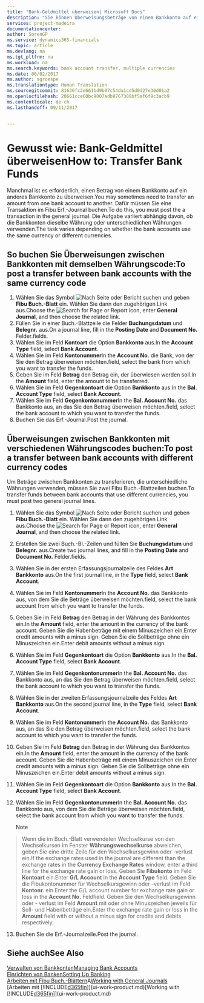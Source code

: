 ```yaml
---
title: "Bank-Geldmittel überweisen| Microsoft Docs"
description: "Sie können Überweisungsbeträge von einem Bankkonto auf ein anders übertragen, einschließlich verschiedene Währungen, indem Sie die Transaktion im Fibu Erf.-Journal buchen."
services: project-madeira
documentationcenter: 
author: SorenGP
ms.service: dynamics365-financials
ms.topic: article
ms.devlang: na
ms.tgt_pltfrm: na
ms.workload: na
ms.search.keywords: bank account transfer, multiple currencies
ms.date: 06/02/2017
ms.author: sgroespe
ms.translationtype: Human Translation
ms.sourcegitcommit: 81636fc2e661bd9b07c54da1cd5d0d27e30d01a2
ms.openlocfilehash: 20661cce60bc9007adb9767388bf5af6f9c3acb9
ms.contentlocale: de-ch
ms.lasthandoff: 09/11/2017


---
```

# <a name="how-to-transfer-bank-funds"></a><span data-ttu-id="c302b-103">Gewusst wie: Bank-Geldmittel überweisen</span><span class="sxs-lookup"><span data-stu-id="c302b-103">How to: Transfer Bank Funds</span></span>
<span data-ttu-id="c302b-104">Manchmal ist es erforderlich, einen Betrag von einem Bankkonto auf ein anderes Bankkonto zu überweisen.</span><span class="sxs-lookup"><span data-stu-id="c302b-104">You may sometimes need to transfer an amount from one bank account to another.</span></span> <span data-ttu-id="c302b-105">Dafür müssen Sie eine Transaktion im Fibu Erf.-Journal buchen.</span><span class="sxs-lookup"><span data-stu-id="c302b-105">To do this, you must post the a transaction in the general journal.</span></span> <span data-ttu-id="c302b-106">Die Aufgabe variiert abhängig davon, ob die Bankkonten dieselbe Währung oder unterschiedlichen Währungen verwenden.</span><span class="sxs-lookup"><span data-stu-id="c302b-106">The task varies depending on whether the bank accounts use the same currency or different currencies.</span></span>

## <a name="to-post-a-transfer-between-bank-accounts-with-the-same-currency-code"></a><span data-ttu-id="c302b-107">So buchen Sie Überweisungen zwischen Bankkonten mit demselben Währungscode:</span><span class="sxs-lookup"><span data-stu-id="c302b-107">To post a transfer between bank accounts with the same currency code</span></span>
1. <span data-ttu-id="c302b-108">Wählen Sie das Symbol ![Nach Seite oder Bericht suchen](media/ui-search/search_small.png "Nach Seite ober Bericht suchen") und geben **Fibu Buch.-Blatt** ein. Wählen Sie dann den zugehörigen Link aus.</span><span class="sxs-lookup"><span data-stu-id="c302b-108">Choose the ![Search for Page or Report](media/ui-search/search_small.png "Search for Page or Report icon") icon, enter **General Journal**, and then choose the related link.</span></span>
2. <span data-ttu-id="c302b-109">Füllen Sie in einer Buch.-Blattzeile die Felder **Buchungsdatum** und **Belegnr.** aus.</span><span class="sxs-lookup"><span data-stu-id="c302b-109">On a journal line, fill in the **Posting Date** and **Document No.**</span></span> <span data-ttu-id="c302b-110">Felder.</span><span class="sxs-lookup"><span data-stu-id="c302b-110">fields.</span></span>
3. <span data-ttu-id="c302b-111">Wählen Sie im Feld **Kontoart** die Option **Bankkonto** aus.</span><span class="sxs-lookup"><span data-stu-id="c302b-111">In the **Account Type** field, select **Bank Account**.</span></span>
4. <span data-ttu-id="c302b-112">Wählen Sie im Feld **Kontonummer**</span><span class="sxs-lookup"><span data-stu-id="c302b-112">In the **Account No.**</span></span> <span data-ttu-id="c302b-113">die Bank, von der Sie den Betrag überweisen möchten.</span><span class="sxs-lookup"><span data-stu-id="c302b-113">field, select the bank from which you want to transfer the funds.</span></span>
5. <span data-ttu-id="c302b-114">Geben Sie im Feld **Betrag** den Betrag ein, der überwiesen werden soll.</span><span class="sxs-lookup"><span data-stu-id="c302b-114">In the **Amount** field, enter the amount to be transferred.</span></span>
6. <span data-ttu-id="c302b-115">Wählen Sie im Feld **Gegenkontoart** die Option **Bankkonto** aus.</span><span class="sxs-lookup"><span data-stu-id="c302b-115">In the **Bal. Account Type** field, select **Bank Account**.</span></span>
7. <span data-ttu-id="c302b-116">Wählen Sie im Feld **Gegenkontonummer**</span><span class="sxs-lookup"><span data-stu-id="c302b-116">In the **Bal. Account No.**</span></span> <span data-ttu-id="c302b-117">das Bankkonto aus, an das Sie den Betrag überweisen möchten.</span><span class="sxs-lookup"><span data-stu-id="c302b-117">field, select the bank account to which you want to transfer the funds.</span></span>
8. <span data-ttu-id="c302b-118">Buchen Sie das Erf.-Journal.</span><span class="sxs-lookup"><span data-stu-id="c302b-118">Post the journal.</span></span>

## <a name="to-post-a-transfer-between-bank-accounts-with-different-currency-codes"></a><span data-ttu-id="c302b-119">Überweisungen zwischen Bankkonten mit verschiedenen Währungscodes buchen:</span><span class="sxs-lookup"><span data-stu-id="c302b-119">To post a transfer between bank accounts with different currency codes</span></span>
<span data-ttu-id="c302b-120">Um Beträge zwischen Bankkonten zu transferieren, die unterschiedliche Währungen verwenden, müssen Sie zwei Fibu Buch.-Blattzeilen buchen.</span><span class="sxs-lookup"><span data-stu-id="c302b-120">To transfer funds between bank accounts that use different currencies, you must post two general journal lines.</span></span>

1. <span data-ttu-id="c302b-121">Wählen Sie das Symbol ![Nach Seite oder Bericht suchen](media/ui-search/search_small.png "Nach Seite ober Bericht suchen") und geben **Fibu Buch.-Blatt** ein. Wählen Sie dann den zugehörigen Link aus.</span><span class="sxs-lookup"><span data-stu-id="c302b-121">Choose the ![Search for Page or Report](media/ui-search/search_small.png "Search for Page or Report icon") icon, enter **General Journal**, and then choose the related link.</span></span>
2. <span data-ttu-id="c302b-122">Erstellen Sie zwei Buch.-Bl.-Zeilen und füllen Sie **Buchungsdatum** und **Belegnr.** aus.</span><span class="sxs-lookup"><span data-stu-id="c302b-122">Create two journal lines, and fill in the **Posting Date** and **Document No.**</span></span> <span data-ttu-id="c302b-123">Felder.</span><span class="sxs-lookup"><span data-stu-id="c302b-123">fields.</span></span>
3. <span data-ttu-id="c302b-124">Wählen Sie in der ersten Erfassungsjournalzeile des Feldes **Art** **Bankkonto** aus.</span><span class="sxs-lookup"><span data-stu-id="c302b-124">On the first journal line, in the **Type** field, select **Bank Account**.</span></span>
4. <span data-ttu-id="c302b-125">Wählen Sie im Feld **Kontonummer**</span><span class="sxs-lookup"><span data-stu-id="c302b-125">In the **Account No.**</span></span> <span data-ttu-id="c302b-126">das Bankkonto aus, von dem Sie die Beträge überweisen möchten.</span><span class="sxs-lookup"><span data-stu-id="c302b-126">field, select the bank account from which you want to transfer the funds.</span></span>
5. <span data-ttu-id="c302b-127">Geben Sie im Feld **Betrag** den Betrag in der Währung des Bankkontos ein.</span><span class="sxs-lookup"><span data-stu-id="c302b-127">In the **Amount** field, enter the amount in the currency of the bank account.</span></span> <span data-ttu-id="c302b-128">Geben Sie die Habenbeträge mit einem Minuszeichen ein.</span><span class="sxs-lookup"><span data-stu-id="c302b-128">Enter credit amounts with a minus sign.</span></span> <span data-ttu-id="c302b-129">Geben Sie die Sollbeträge ohne ein Minuszeichen ein.</span><span class="sxs-lookup"><span data-stu-id="c302b-129">Enter debit amounts without a minus sign.</span></span>
6. <span data-ttu-id="c302b-130">Wählen Sie im Feld **Gegenkontoart** die Option **Bankkonto** aus.</span><span class="sxs-lookup"><span data-stu-id="c302b-130">In the **Bal. Account Type** field, select **Bank Account**.</span></span>
7. <span data-ttu-id="c302b-131">Wählen Sie im Feld **Gegenkontonummer**</span><span class="sxs-lookup"><span data-stu-id="c302b-131">In the **Bal. Account No.**</span></span> <span data-ttu-id="c302b-132">das Bankkonto aus, an das Sie den Betrag überweisen möchten.</span><span class="sxs-lookup"><span data-stu-id="c302b-132">field, select the bank account to which you want to transfer the funds.</span></span>
8. <span data-ttu-id="c302b-133">Wählen Sie in der zweiten Erfassungsjournalzeile des Feldes **Art** **Bankkonto** aus.</span><span class="sxs-lookup"><span data-stu-id="c302b-133">On the second journal line, in the **Type** field, select **Bank Account**.</span></span>
9. <span data-ttu-id="c302b-134">Wählen Sie im Feld **Kontonummer**</span><span class="sxs-lookup"><span data-stu-id="c302b-134">In the **Account No.**</span></span> <span data-ttu-id="c302b-135">das Bankkonto aus, an das Sie den Betrag überweisen möchten.</span><span class="sxs-lookup"><span data-stu-id="c302b-135">field, select the bank account to which you want to transfer the funds.</span></span>
10. <span data-ttu-id="c302b-136">Geben Sie im Feld **Betrag** den Betrag in der Währung des Bankkontos ein.</span><span class="sxs-lookup"><span data-stu-id="c302b-136">In the **Amount** field, enter the amount in the currency of the bank account.</span></span> <span data-ttu-id="c302b-137">Geben Sie die Habenbeträge mit einem Minuszeichen ein.</span><span class="sxs-lookup"><span data-stu-id="c302b-137">Enter credit amounts with a minus sign.</span></span> <span data-ttu-id="c302b-138">Geben Sie die Sollbeträge ohne ein Minuszeichen ein.</span><span class="sxs-lookup"><span data-stu-id="c302b-138">Enter debit amounts without a minus sign.</span></span>
11. <span data-ttu-id="c302b-139">Wählen Sie im Feld **Gegenkontoart** die Option **Bankkonto** aus.</span><span class="sxs-lookup"><span data-stu-id="c302b-139">In the **Bal. Account Type** field, select **Bank Account**.</span></span>  
12. <span data-ttu-id="c302b-140">Wählen Sie im Feld **Gegenkontonummer**</span><span class="sxs-lookup"><span data-stu-id="c302b-140">In the **Bal. Account No.**</span></span> <span data-ttu-id="c302b-141">das Bankkonto aus, von dem Sie die Beträge überweisen möchten.</span><span class="sxs-lookup"><span data-stu-id="c302b-141">field, select the bank account from which you want to transfer the funds.</span></span>

    > [!NOTE]  
>   <span data-ttu-id="c302b-142">Wenn die im Buch.-Blatt verwendeten Wechselkurse von den Wechselkursen im Fenster **Währungswechselkurse** abweichen, geben Sie eine dritte Zeile für den Wechselkursgewinn oder -verlust ein.</span><span class="sxs-lookup"><span data-stu-id="c302b-142">If the exchange rates used in the journal are different than the exchange rates in the **Currency Exchange Rates** window, enter a third line for the exchange rate gain or loss.</span></span> <span data-ttu-id="c302b-143">Geben Sie **Fibukonto** im Feld **Kontoart** ein.</span><span class="sxs-lookup"><span data-stu-id="c302b-143">Enter **G/L Account** in the **Account Type** field.</span></span> <span data-ttu-id="c302b-144">Geben Sie die Fibukontonummer für Wechselkursgewinn oder -verlust im Feld **Kontonr.** ein.</span><span class="sxs-lookup"><span data-stu-id="c302b-144">Enter the G/L account number for exchange rate gain or loss in the **Account No.**</span></span> <span data-ttu-id="c302b-145">Feld</span><span class="sxs-lookup"><span data-stu-id="c302b-145">field.</span></span> <span data-ttu-id="c302b-146">Geben Sie den Wechselkursgewinn oder - verlust im Feld **Amount** mit oder ohne Minuszeichen jeweils für Soll- und Habenbeträge ein.</span><span class="sxs-lookup"><span data-stu-id="c302b-146">Enter the exchange rate gain or loss in the **Amount** field with or without a minus sign for credits and debits respectively.</span></span>
13. <span data-ttu-id="c302b-147">Buchen Sie die Erf.-Journalzeile.</span><span class="sxs-lookup"><span data-stu-id="c302b-147">Post the journal.</span></span>

## <a name="see-also"></a><span data-ttu-id="c302b-148">Siehe auch</span><span class="sxs-lookup"><span data-stu-id="c302b-148">See Also</span></span>
[<span data-ttu-id="c302b-149">Verwalten von Bankkonten</span><span class="sxs-lookup"><span data-stu-id="c302b-149">Managing Bank Accounts</span></span>](bank-manage-bank-accounts.md)  
[<span data-ttu-id="c302b-150">Einrichten von Banken</span><span class="sxs-lookup"><span data-stu-id="c302b-150">Setting Up Banking</span></span>](bank-setup-banking.md)  
<span data-ttu-id="c302b-151">[Arbeiten mit Fibu Buch.-Blättern](ui-work-general-journals.md)A</span><span class="sxs-lookup"><span data-stu-id="c302b-151">[Working with General Journals](ui-work-general-journals.md)</span></span>  
<span data-ttu-id="c302b-152">[Arbeiten mit [!INCLUDE[d365fin](includes/d365fin_md.md)]](ui-work-product.md)</span><span class="sxs-lookup"><span data-stu-id="c302b-152">[Working with [!INCLUDE[d365fin](includes/d365fin_md.md)]](ui-work-product.md)</span></span>

